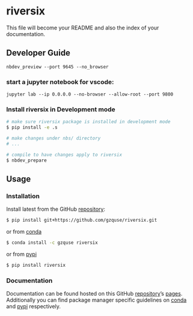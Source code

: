 # riversix


<!-- WARNING: THIS FILE WAS AUTOGENERATED! DO NOT EDIT! -->

This file will become your README and also the index of your
documentation.

## Developer Guide

`nbdev_preview --port 9645 --no_browser`

### start a jupyter notebook for vscode:

`jupyter lab --ip 0.0.0.0 --no-browser --allow-root --port 9800`

### Install riversix in Development mode

``` sh
# make sure riversix package is installed in development mode
$ pip install -e .s

# make changes under nbs/ directory
# ...

# compile to have changes apply to riversix
$ nbdev_prepare
```

## Usage

### Installation

Install latest from the GitHub
[repository](https://github.com/gzquse/riversix):

``` sh
$ pip install git+https://github.com/gzquse/riversix.git
```

or from [conda](https://anaconda.org/gzquse/riversix)

``` sh
$ conda install -c gzquse riversix
```

or from [pypi](https://pypi.org/project/riversix/)

``` sh
$ pip install riversix
```

### Documentation

Documentation can be found hosted on this GitHub
[repository](https://github.com/gzquse/riversix)’s
[pages](https://gzquse.github.io/riversix/). Additionally you can find
package manager specific guidelines on
[conda](https://anaconda.org/gzquse/riversix) and
[pypi](https://pypi.org/project/riversix/) respectively.


